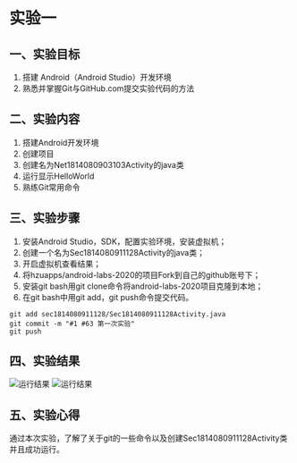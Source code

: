 # 实验一
## 一、实验目标 #

1. 搭建 Android（Android Studio）开发环境
2. 熟悉并掌握Git与GitHub.com提交实验代码的方法

## 二、实验内容 #

1. 搭建Android开发环境
2. 创建项目
3. 创建名为Net1814080903103Activity的java类
4. 运行显示HelloWorld
5. 熟练Git常用命令

## 三、实验步骤 #

1. 安装Android Studio，SDK，配置实验环境，安装虚拟机；
2. 创建一个名为Sec1814080911128Activity的java类；
3. 开启虚拟机查看结果；
4. 将hzuapps/android-labs-2020的项目Fork到自己的github账号下；
5. 安装git bash用git clone命令将android-labs-2020项目克隆到本地；
6. 在git bash中用git add，git push命令提交代码。
```shell
git add sec1814080911128/Sec1814080911128Activity.java
git commit -m "#1 #63 第一次实验"
git push 
```

## 四、实验结果 #

![运行结果](https://github.com/Jadore147258369/android-labs-2020/blob/master/students/sec1814080911128/Sec1814080911128.png)
![运行结果](https://github.com/Jadore147258369/android-labs-2020/blob/master/students/sec1814080911128/lab/lab1.png)
## 五、实验心得 #
通过本次实验，了解了关于git的一些命令以及创建Sec1814080911128Activity类并且成功运行。